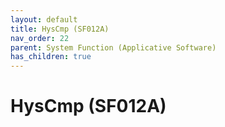 ```yaml
---
layout: default
title: HysCmp (SF012A)
nav_order: 22
parent: System Function (Applicative Software)
has_children: true
---
```

# HysCmp (SF012A)

